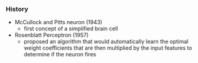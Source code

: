### History
* McCullock and Pitts neuron (1943)
  - first concept of a simplified brain cell
* Rosenblatt Perceptron (1957)
  - proposed an algorithm that would automatically learn the optimal weight coefficients
    that are then multiplied by the input features to determine if the neuron fires
